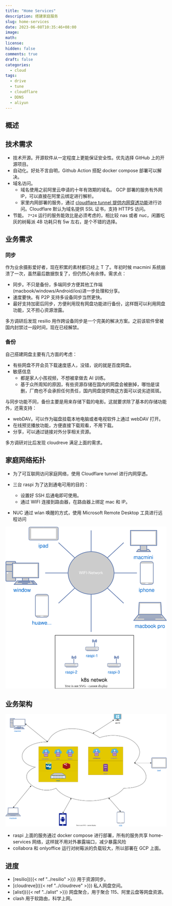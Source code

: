 ```yaml
---
title: "Home Services"
description: 搭建家庭服务
slug: home-services
date: 2023-06-08T10:35:46+08:00
image:
math:
license:
hidden: false
comments: true
draft: false
categories:
  - cloud
tags:
  - drive
  - tune
  - cloudflare
  - DDNS
  - aliyun
---
```


## 概述

## 技术需求

- 技术开源。开源软件从一定程度上更能保证安全性。优先选择 GitHub 上的开源项目。
- 自动化。好处不言自明，Github Action 搭配 docker compose 部署可以解决。
- 域名访问。
  - 域名使用之前阿里云申请的十年有效期的域名。 GCP 部署的服务有外网 IP，可以直接在阿里云绑定进行解析。
  - 家里内网部署的服务，通过 [cloudflare tunnel 提供内网穿透功能](https://sspai.com/post/79278)进行访问。Cloudflare 默认为域名提供 SSL 证书，支持 HTTPS 访问。
- 节能。 `7*24` 运行的服务能效比是必须考虑的，相比较 nas 或者 nuc，闲置吃灰的树莓派 4B 功耗只有 5w 左右，是个不错的选择。

## 业务需求

### 同步

作为业余摄影爱好者，现在积累的素材都已经上 T 了。年初时候 macmini 系统崩溃了一次，虽然最后数据恢复了，但仍然心有余悸。需求点：

- 同步。不只是备份，多端同步方便其他工作端(macbook/windows/Android/ios)进一步处理和分享。
- 速度要快。有 P2P 支持多设备同步当然更快。
- 最好支持加密后同步，方便利用现有网盘功能进行备份，这样既可以利用网盘功能，又不担心资源泄露。

多方调研后发现 resilio 用作跨设备同步是一个完美的解决方案。之前该软件曾被国内封禁过一段时间，现在已经解禁。

### 备份

自己搭建网盘主要有几方面的考虑：

- 有些网盘不开会员下载速度感人，没错，说的就是百度网盘。
- 敏感信息
  - 都是家人小孩视频，不想被拿做去 AI 训练。
  - 基于众所周知的原因，有些资源存储在国内的网盘会被删掉，哪怕是误删，厂商也不会承担任何责任，国内网盘提供商这方面可以说劣迹斑斑。

与同步功能不同，备份主要是用来存储下载的电影。这就要求除了基本的存储功能外，还需支持：

- webDAV。可以作为磁盘挂载本地电脑或者电视软件上通过 webDAV 打开。
- 在线预览播放功能，方便直接下载观看，不用下载。
- 分享，可以通过链接对外分享相关资源。

多方调研对比后发现 cloudreve 满足上面的需求。

## 家庭网络拓扑

- 为了可互联网访问家庭网络，使用 Cloudflare tunnel 进行内网穿透。
- 三台 raspi 为了达到通电可用的目的：

  - 设置好 SSH 后通电即可使用。
  - 通过 WIFI 连接到路由器，在路由器上绑定 mac 和 IP。

- NUC 通过 wlan 唤醒的方式，使用 Microsoft Remote Desktop 工具进行远程访问

![Network topology](images/network-topology.drawio.svg)

## 业务架构

![arch](images/arch.drawio.svg)

- raspi 上面的服务通过 docker compose 进行部署，所有的服务共享 home-services 网络，这样就不用对外暴露端口，减少暴露风险
- collabora 和 onlyoffice 运行对树莓派的负载较大，所以部署在 GCP 上面。

## 进度

- [resilio]({{< ref "../resilio" >}}) 用于资源同步。
- [cloudreve]({{< ref "../cloudreve" >}}) 私人网盘空间。
- [alist]({{< ref "../alist" >}}) 网盘聚合，用于聚合 115、阿里云盘等网盘资源。
- clash 用于软路由，科学上网。
